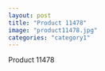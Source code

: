 ```yaml
---
layout: post
title: "Product 11478"
image: "product11478.jpg"
categories: "category1"
---
```

Product 11478
